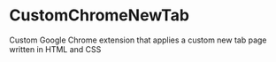 # CustomChromeNewTab
Custom Google Chrome extension that applies a custom new tab page written in HTML and CSS
